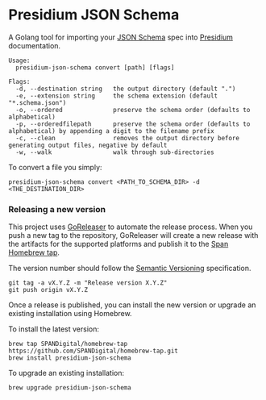 # Presidium JSON Schema

A Golang tool for importing your [JSON Schema](http://json-schema.org/) spec into
[Presidium](http://presidium.spandigital.net) documentation.

```text
Usage:
  presidium-json-schema convert [path] [flags]

Flags:
  -d, --destination string   the output directory (default ".")
  -e, --extension string     the schema extension (default "*.schema.json")
  -o, --ordered              preserve the schema order (defaults to alphabetical)
  -p, --orderedfilepath      preserve the schema order (defaults to alphabetical) by appending a digit to the filename prefix
  -c, --clean                removes the output directory before generating output files, negative by default
  -w, --walk                 walk through sub-directories
```

To convert a file you simply:

```shell
presidium-json-schema convert <PATH_TO_SCHEMA_DIR> -d <THE_DESTINATION_DIR>
```

### Releasing a new version

This project uses [GoReleaser](https://goreleaser.com/) to automate the release process. When you push a new tag to the repository, GoReleaser will create a new release with the artifacts for the supported platforms and publish it to the [Span Homebrew tap](https://github.com/SPANDigital/homebrew-tap).

The version number should follow the [Semantic Versioning](https://semver.org/) specification. 

```shell
git tag -a vX.Y.Z -m "Release version X.Y.Z"
git push origin vX.Y.Z
```

Once a release is published, you can install the new version or upgrade an existing installation using Homebrew.

To install the latest version:

```shell
brew tap SPANDigital/homebrew-tap https://github.com/SPANDigital/homebrew-tap.git
brew install presidium-json-schema
```

To upgrade an existing installation:

```shell
brew upgrade presidium-json-schema
```

